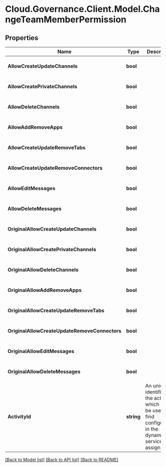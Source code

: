 # Cloud.Governance.Client.Model.ChangeTeamMemberPermission
## Properties

Name | Type | Description | Notes
------------ | ------------- | ------------- | -------------
**AllowCreateUpdateChannels** | **bool** |  | [optional] [default to false]
**AllowCreatePrivateChannels** | **bool** |  | [optional] [default to false]
**AllowDeleteChannels** | **bool** |  | [optional] [default to false]
**AllowAddRemoveApps** | **bool** |  | [optional] [default to false]
**AllowCreateUpdateRemoveTabs** | **bool** |  | [optional] [default to false]
**AllowCreateUpdateRemoveConnectors** | **bool** |  | [optional] [default to false]
**AllowEditMessages** | **bool** |  | [optional] [default to false]
**AllowDeleteMessages** | **bool** |  | [optional] [default to false]
**OriginalAllowCreateUpdateChannels** | **bool** |  | [optional] [default to false]
**OriginalAllowCreatePrivateChannels** | **bool** |  | [optional] [default to false]
**OriginalAllowDeleteChannels** | **bool** |  | [optional] [default to false]
**OriginalAllowAddRemoveApps** | **bool** |  | [optional] [default to false]
**OriginalAllowCreateUpdateRemoveTabs** | **bool** |  | [optional] [default to false]
**OriginalAllowCreateUpdateRemoveConnectors** | **bool** |  | [optional] [default to false]
**OriginalAllowEditMessages** | **bool** |  | [optional] [default to false]
**OriginalAllowDeleteMessages** | **bool** |  | [optional] [default to false]
**ActivityId** | **string** | An unique identifier for the activity which can be used to find configuration in the dynamic service if it is assign by IT | [optional] 

[[Back to Model list]](../README.md#documentation-for-models) [[Back to API list]](../README.md#documentation-for-api-endpoints) [[Back to README]](../README.md)

